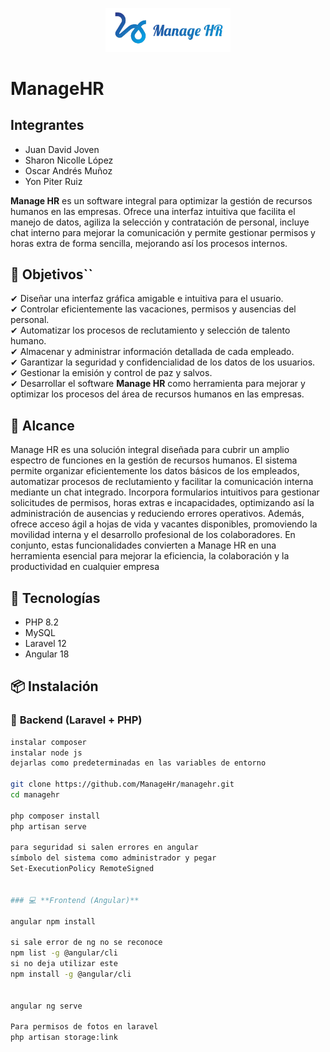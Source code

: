 <p align="center">
  <img src="./fronted/src/assets/logoMHR.png" alt="Logo del Proyecto" width="200"/>
</p>

# ManageHR
## Integrantes
- Juan David Joven
- Sharon Nicolle López
- Oscar Andrés Muñoz
- Yon Piter Ruiz


**Manage HR** es un software integral para optimizar la gestión de recursos humanos en las empresas. Ofrece una interfaz intuitiva que facilita el manejo de datos, agiliza la selección y contratación de personal, incluye chat interno para mejorar la comunicación y permite gestionar permisos y horas extra de forma sencilla, mejorando así los procesos internos.


## 🎯 Objetivos``

✔ Diseñar una interfaz gráfica amigable e intuitiva para el usuario.  
✔ Controlar eficientemente las vacaciones, permisos y ausencias del personal.  
✔ Automatizar los procesos de reclutamiento y selección de talento humano.  
✔ Almacenar y administrar información detallada de cada empleado.  
✔ Garantizar la seguridad y confidencialidad de los datos de los usuarios.  
✔ Gestionar la emisión y control de paz y salvos.  
✔ Desarrollar el software **Manage HR** como herramienta para mejorar y optimizar los procesos del área de recursos humanos en las empresas.



## 📌 Alcance
Manage HR es una solución integral diseñada para cubrir un amplio espectro de funciones en la gestión de recursos humanos. El sistema permite organizar eficientemente los datos básicos de los empleados, automatizar procesos de reclutamiento y facilitar la comunicación interna mediante un chat integrado. Incorpora formularios intuitivos para gestionar solicitudes de permisos, horas extras e incapacidades, optimizando así la administración de ausencias y reduciendo errores operativos. Además, ofrece acceso ágil a hojas de vida y vacantes disponibles, promoviendo la movilidad interna y el desarrollo profesional de los colaboradores. En conjunto, estas funcionalidades convierten a Manage HR en una herramienta esencial para mejorar la eficiencia, la colaboración y la productividad en cualquier empresa

## 🚀 Tecnologías

- PHP 8.2
- MySQL
- Laravel 12
- Angular 18

## 📦 Instalación

### 🔧 **Backend (Laravel + PHP)**
```bash
instalar composer
instalar node js
dejarlas como predeterminadas en las variables de entorno

git clone https://github.com/ManageHr/managehr.git
cd managehr

php composer install
php artisan serve

para seguridad si salen errores en angular
símbolo del sistema como administrador y pegar
Set-ExecutionPolicy RemoteSigned


### 💻 **Frontend (Angular)**

angular npm install

si sale error de ng no se reconoce
npm list -g @angular/cli
si no deja utilizar este
npm install -g @angular/cli


angular ng serve

Para permisos de fotos en laravel
php artisan storage:link
